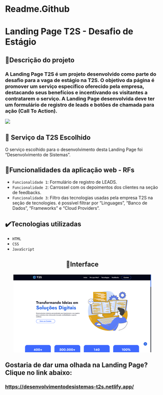 # Readme.Github

# **Landing Page T2S - Desafio de Estágio**

## 📱Descrição do projeto

### A Landing Page T2S é um projeto desenvolvido como parte do desafio para a vaga de estágio na T2S. O objetivo da página é promover um serviço específico oferecido pela empresa, destacando seus benefícios e incentivando os visitantes a contratarem o serviço. A Landing Page desenvolvida deve ter um formulário de registro de leads e botões de chamada para ação (Call To Action).

<img src="http://img.shields.io/static/v1?label=STATUS&message=CONCLUIDO&color=GREEN&style=for-the-badge"/>

## **💼 Serviço da T2S Escolhido**

O serviço escolhido para o desenvolvimento desta Landing Page foi “Desenvolvimento de Sistemas”.

## 🔨Funcionalidades da aplicação web - RFs

- `Funcionalidade 1`: Formulário de registro de LEADS.
- `Funcionalidade 2`: Carrossel com os depoimentos dos clientes na seção de feedbacks.
- `Funcionalidade 3`: Filtro das tecnologias usadas pela empresa T2S na seção de tecnologies. é possível filtrar por “Linguages”, “Banco de Dados”, “Frameworks” e “Cloud Providers”.

## ✔️Tecnologias utilizadas

- `HTML`
- `CSS`
- `JavaScript`

## <p align="center">📱Interface</p>

<p align="center">
<img src="Images/InterfaceLandingPage-T2S.png" width="450px" align="center">
</p>

## Gostaria de dar uma olhada na Landing Page? Clique no link abaixo:

### https://desenvolvimentodesistemas-t2s.netlify.app/